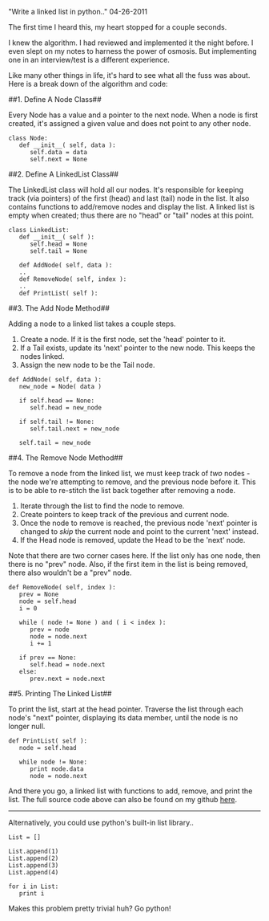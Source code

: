 "Write a linked list in python.."
04-26-2011

The first time I heard this, my heart stopped for a couple seconds.

I knew the algorithm. I had reviewed and implemented it the night before. I even slept on my notes to harness the power of osmosis. But implementing one in an interview/test is a different experience.

Like many other things in life, it's hard to see what all the fuss was about. Here is a break down of the algorithm and code:

##1. Define A Node Class##

Every Node has a value and a pointer to the next node. When a node is first created, it's assigned a given value and does not point to any other node.

<pre><code class=language-python>class Node:
   def __init__( self, data ):
      self.data = data
      self.next = None
</code></pre>

##2. Define A LinkedList Class##

The LinkedList class will hold all our nodes. It's responsible for keeping track (via pointers) of the first (head) and last (tail) node in the list. It also contains functions to add/remove nodes and display the list. A linked list is empty when created; thus there are no "head" or "tail" nodes at this point.

<pre><code class=language-python>class LinkedList:
   def __init__( self ):
      self.head = None
      self.tail = None

   def AddNode( self, data ):
   ..
   def RemoveNode( self, index ):
   ..
   def PrintList( self ):
</code></pre>

##3. The Add Node Method##

Adding a node to a linked list takes a couple steps.

1. Create a node. If it is the first node, set the 'head' pointer to it.
2. If a Tail exists, update its 'next' pointer to the new node. This keeps the nodes linked.
3. Assign the new node to be the Tail node.

<pre><code class=language-python>def AddNode( self, data ):
   new_node = Node( data )

   if self.head == None:
      self.head = new_node

   if self.tail != None:
      self.tail.next = new_node

   self.tail = new_node
</code></pre>

##4. The Remove Node Method##

To remove a node from the linked list, we must keep track of *two* nodes - the node we're attempting to remove, and the previous node before it. This is to be able to re-stitch the list back together after removing a node.

1. Iterate through the list to find the node to remove.
2. Create pointers to keep track of the previous and current node.
3. Once the node to remove is reached, the previous node 'next' pointer is changed to *skip* the current node and point to the current 'next' instead.
4. If the Head node is removed, update the Head to be the 'next' node.

Note that there are two corner cases here. If the list only has one node, then there is no "prev" node. Also, if the first item in the list is being removed, there also wouldn't be a "prev" node.

<pre><code class=language-python>def RemoveNode( self, index ):
   prev = None
   node = self.head
   i = 0

   while ( node != None ) and ( i < index ):
      prev = node
      node = node.next
      i += 1

   if prev == None:
      self.head = node.next
   else:
      prev.next = node.next
</code></pre>

##5. Printing The Linked List##

To print the list, start at the head pointer. Traverse the list through each node's "next" pointer, displaying its data member, until the node is no longer null.<br />

<pre><code class=language-python>def PrintList( self ):
   node = self.head

   while node != None:
      print node.data
      node = node.next
</code></pre>

And there you go, a linked list with functions to add, remove, and print the list. The full source code above can also be found on my github <a href="https://github.com/alexle/Linked-List/blob/master/linked.py">here</a>.<br />

---------

Alternatively, you could use python's built-in list library..<br />

<pre><code class=language-python>List = []

List.append(1)
List.append(2)
List.append(3)
List.append(4)

for i in List:
   print i
</code></pre>

Makes this problem pretty trivial huh? Go python!
